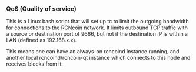 ### QoS (Quality of service) ###

This is a Linux bash script that will set up tc to limit the outgoing bandwidth for connections to the RCNcoin network. It limits outbound TCP traffic with a source or destination port of 9666, but not if the destination IP is within a LAN (defined as 192.168.x.x).

This means one can have an always-on rcncoind instance running, and another local rcncoind/rcncoin-qt instance which connects to this node and receives blocks from it.
